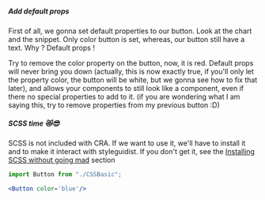 ##### Add default props

First of all, we gonna set default properties to our button. Look at the chart and the snippet. Only color button is set, whereas, our button still have a text. Why ? Default props ! 

Try to remove the color property on the button, now, it is red. Default props will never bring you down (actually, this is now exactly true, if you'll only let the property color, the button will be white, but we gonna see how to fix that later), and allows your components to still look like a component, even if there no special properties to add to it. (if you are wondering what I am saying this, try to remove properties from my previous button :D)


##### SCSS time 😻😎
SCSS is not included with CRA. If we want to use it, we'll have to install it and to make it interact with styleguidist. If you don't get it, see the [Installing SCSS without going mad]() section


```jsx                       
import Button from "./CSSBasic"; 

<Button color='blue'/>
```
